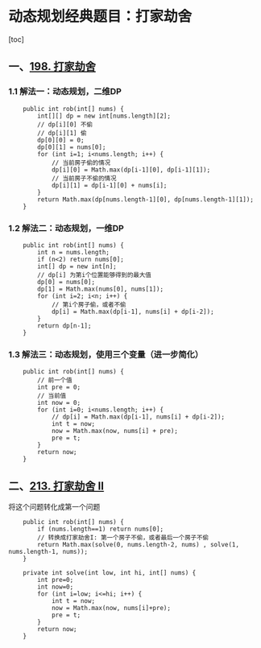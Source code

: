 # 动态规划经典题目：打家劫舍

[toc]

## 一、[198. 打家劫舍](https://leetcode-cn.com/problems/house-robber/) 

### 1.1 解法一：动态规划，二维DP

```
    public int rob(int[] nums) {
        int[][] dp = new int[nums.length][2];
        // dp[i][0] 不偷
        // dp[i][1] 偷
        dp[0][0] = 0;
        dp[0][1] = nums[0];
        for (int i=1; i<nums.length; i++) {
            // 当前房子偷的情况
            dp[i][0] = Math.max(dp[i-1][0], dp[i-1][1]);
            // 当前房子不偷的情况
            dp[i][1] = dp[i-1][0] + nums[i];
        }
        return Math.max(dp[nums.length-1][0], dp[nums.length-1][1]);
    }
```

### 1.2 解法二：动态规划，一维DP

```
    public int rob(int[] nums) {
        int n = nums.length;
        if (n<2) return nums[0]; 
        int[] dp = new int[n];
        // dp[i] 为第i个位置能够得到的最大值
        dp[0] = nums[0];
        dp[1] = Math.max(nums[0], nums[1]);
        for (int i=2; i<n; i++) {
            // 第i个房子偷，或者不偷
            dp[i] = Math.max(dp[i-1], nums[i] + dp[i-2]);
        }
        return dp[n-1];
    }
```

### 1.3 解法三：动态规划，使用三个变量（进一步简化）

```
    public int rob(int[] nums) {
        // 前一个值
        int pre = 0;
        // 当前值
        int now = 0;
        for (int i=0; i<nums.length; i++) {
            // dp[i] = Math.max(dp[i-1], nums[i] + dp[i-2]);
            int t = now;
            now = Math.max(now, nums[i] + pre);
            pre = t;
        }
        return now;
    }
```

## 二、[213. 打家劫舍 II](https://leetcode-cn.com/problems/house-robber-ii/)

将这个问题转化成第一个问题

```
    public int rob(int[] nums) {
        if (nums.length==1) return nums[0];
        // 转换成打家劫舍I: 第一个房子不偷，或者最后一个房子不偷
        return Math.max(solve(0, nums.length-2, nums) , solve(1, nums.length-1, nums));
    }

    private int solve(int low, int hi, int[] nums) {
        int pre=0;
        int now=0;
        for (int i=low; i<=hi; i++) {
            int t = now;
            now = Math.max(now, nums[i]+pre);
            pre = t;
        }
        return now;
    }
```





